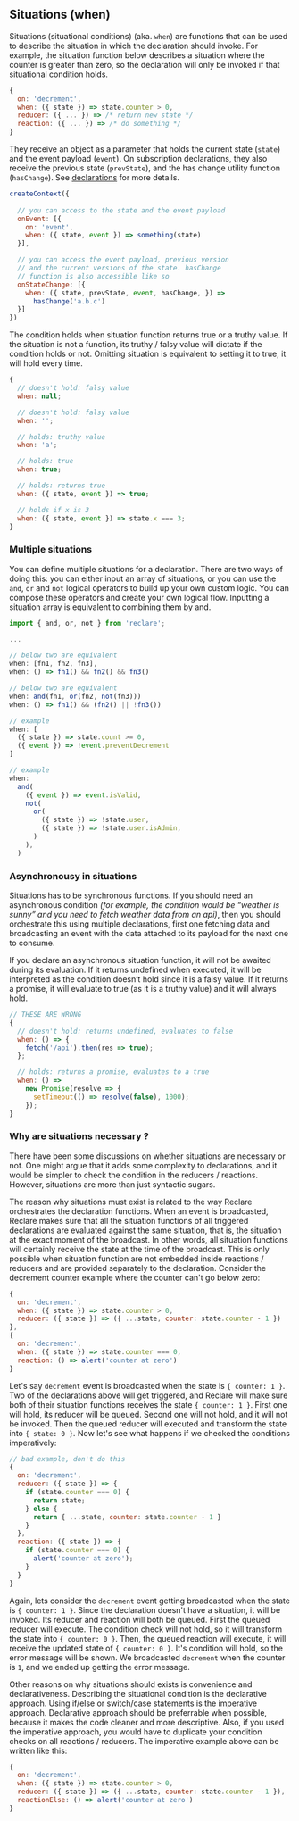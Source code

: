 ## Situations (when)

Situations (situational conditions) (aka. `when`) are functions that can be used to describe the situation in which the declaration should invoke. For example, the situation function below describes a situation where the counter is greater than zero, so the declaration will only be invoked if that situational condition holds.

```javascript
{
  on: 'decrement',
  when: ({ state }) => state.counter > 0,
  reducer: ({ ... }) => /* return new state */
  reaction: ({ ... }) => /* do something */
}
```

They receive an object as a parameter that holds the current state (`state`) and the event payload (`event`). On subscription declarations, they also receive the previous state (`prevState`), and the has change utility function (`hasChange`). See [declarations](./Declarations.md) for more details.

```javascript
createContext({
  
  // you can access to the state and the event payload 
  onEvent: [{
    on: 'event',
    when: ({ state, event }) => something(state)
  }],

  // you can access the event payload, previous version 
  // and the current versions of the state. hasChange 
  // function is also accessible like so
  onStateChange: [{
    when: ({ state, prevState, event, hasChange, }) =>
      hasChange('a.b.c')
  }]
})
```

The condition holds when situation function returns true or a truthy value. If the situation is not a function, its truthy / falsy value will dictate if the condition holds or not. Omitting situation is equivalent to setting it to true, it will hold every time.

```javascript
{
  // doesn't hold: falsy value
  when: null;

  // doesn't hold: falsy value
  when: '';

  // holds: truthy value
  when: 'a';

  // holds: true
  when: true;

  // holds: returns true
  when: ({ state, event }) => true;

  // holds if x is 3
  when: ({ state, event }) => state.x === 3;
}
```

### Multiple situations

You can define multiple situations for a declaration. There are two ways of doing this: you can either input an array of situations, or you can use the `and`, `or` and `not` logical operators to build up your own custom logic. You can compose these operators and create your own logical flow. Inputting a situation array is equivalent to combining them by and.

```javascript
import { and, or, not } from 'reclare';

...

// below two are equivalent
when: [fn1, fn2, fn3],
when: () => fn1() && fn2() && fn3()

// below two are equivalent
when: and(fn1, or(fn2, not(fn3)))
when: () => fn1() && (fn2() || !fn3())

// example
when: [
  ({ state }) => state.count >= 0,
  ({ event }) => !event.preventDecrement
]

// example
when:
  and(
    ({ event }) => event.isValid,
    not(
      or(
        ({ state }) => !state.user,
        ({ state }) => !state.user.isAdmin,
      )
    ),
  )
```

### Asynchronousy in situations

Situations has to be synchronous functions. If you should need an asynchronous condition *(for example, the condition would be “weather is sunny” and you need to fetch weather data from an api)*, then you should orchestrate this using multiple declarations, first one fetching data and broadcasting an event with the data attached to its payload for the next one to consume.

If you declare an asynchronous situation function, it will not be awaited during its evaluation. If it returns undefined when executed, it will be interpreted as the condition doesn’t hold since it is a falsy value. If it returns a promise, it will evaluate to true (as it is a truthy value) and it will always hold.

```javascript
// THESE ARE WRONG
{
  // doesn't hold: returns undefined, evaluates to false
  when: () => {
    fetch('/api').then(res => true);
  };

  // holds: returns a promise, evaluates to a true
  when: () =>
    new Promise(resolve => {
      setTimeout(() => resolve(false), 1000);
    });
}
```

### Why are situations necessary ?

There have been some discussions on whether situations are necessary or not. One might argue that it adds some complexity to declarations, and it would be simpler to check the condition in the reducers / reactions. However, situations are more than just syntactic sugars.

The reason why situations must exist is related to the way Reclare orchestrates the declaration functions. When an event is broadcasted, Reclare makes sure that all the situation functions of all triggered declarations are evaluated against the same situation, that is, the situation at the exact moment of the broadcast. In other words, all situation functions will certainly receive the state at the time of the broadcast. This is only possible when situation function are not embedded inside reactions / reducers and are provided separately to the declaration. Consider the decrement counter example where the counter can't go below zero:

```javascript
{
  on: 'decrement',
  when: ({ state }) => state.counter > 0,
  reducer: ({ state }) => ({ ...state, counter: state.counter - 1 })
},
{
  on: 'decrement',
  when: ({ state }) => state.counter === 0,
  reaction: () => alert('counter at zero')
}
```

Let's say `decrement` event is broadcasted when the state is `{ counter: 1 }`. Two of the declarations above will get triggered, and Reclare will make sure both of their situation functions receives the state `{ counter: 1 }`. First one will hold, its reducer will be queued. Second one will not hold, and it will not be invoked. Then the queued reducer will executed and transform the state into `{ state: 0 }`. Now let's see what happens if we checked the conditions imperatively:

```javascript
// bad example, don't do this
{
  on: 'decrement',
  reducer: ({ state }) => {
    if (state.counter === 0) {
      return state;
    } else {
      return { ...state, counter: state.counter - 1 }
    }
  },
  reaction: ({ state }) => {
    if (state.counter === 0) {
      alert('counter at zero');
    }
  }
}
```

Again, lets consider the `decrement` event getting broadcasted when the state is `{ counter: 1 }`. Since the declaration doesn't have a situation, it will be invoked. Its reducer and reaction will both be queued. First the queued reducer will execute. The condition check will not hold, so it will transform the state into `{ counter: 0 }`. Then, the queued reaction will execute, it will receive the updated state of `{ counter: 0 }`. It's condition will hold, so the error message will be shown. We broadcasted `decrement` when the counter is `1`, and we ended up getting the error message.

Other reasons on why situations should exists is convenience and declarativeness. Describing the situational condition is the declarative approach. Using if/else or switch/case statements is the imperative approach. Declarative approach should be preferrable when possible, because it makes the code cleaner and more descriptive. Also, if you used the imperative approach, you would have to duplicate your condition checks on all reactions / reducers. The imperative example above can be written like this:

```javascript
{
  on: 'decrement',
  when: ({ state }) => state.counter > 0,
  reducer: ({ state }) => ({ ...state, counter: state.counter - 1 }),
  reactionElse: () => alert('counter at zero')
}
```

